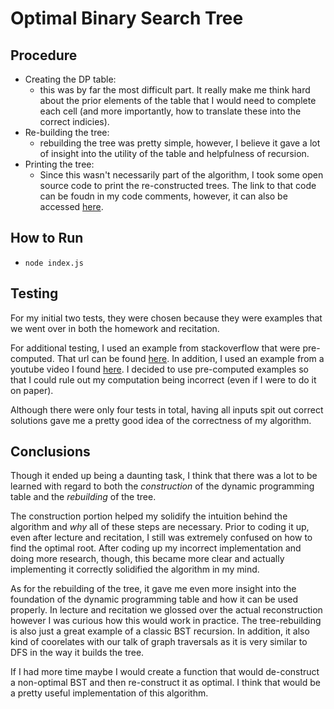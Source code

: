 # Optimal Binary Search Tree

## Procedure
- Creating the DP table:
  - this was by far the most difficult part. It really make me think hard about the prior elements of the table that I would need to complete each cell (and more importantly, how to translate these into the correct indicies).
- Re-building the tree:
  - rebuilding the tree was pretty simple, however, I believe it gave a lot of insight into the utility of the table and helpfulness of recursion.
- Printing the tree:
  - Since this wasn't necessarily part of the algorithm, I took some open source code to print the re-constructed trees. The link to that code can be foudn in my code comments, however, it can also be accessed [here](https://github.com/saibabanadh/print-bst/blob/master/bst.js).

## How to Run
- ```node index.js```

## Testing
For my initial two tests, they were chosen because they were examples that we went over in both the homework and recitation.

For additional testing, I used an example from stackoverflow that were pre-computed. That url can be found [here](https://stackoverflow.com/questions/46160969/generating-an-optimal-binary-search-tree-cormen). In addition, I used an example from a youtube video I found [here](https://www.youtube.com/watch?v=wAy6nDMPYAE). I decided to use pre-computed examples so that I could rule out my computation being incorrect (even if I were to do it on paper).

Although there were only four tests in total, having all inputs spit out correct solutions gave me a pretty good idea of the correctness of my algorithm.

## Conclusions
Though it ended up being a daunting task, I think that there was a lot to be learned with regard to both the *construction* of the dynamic programming table and the *rebuilding* of the tree.

The construction portion helped my solidify the intuition behind the algorithm and *why* all of these steps are necessary. Prior to coding it up, even after lecture and recitation, I still was extremely confused on how to find the optimal root. After coding up my incorrect implementation and doing more research, though, this became more clear and actually implementing it correctly solidified the algorithm in my mind.

As for the rebuilding of the tree, it gave me even more insight into the foundation of the dynamic programming table and how it can be used properly. In lecture and recitation we glossed over the actual reconstruction however I was curious how this would work in practice. The tree-rebuilding is also just a great example of a classic BST recursion. In addition, it also kind of coorelates with our talk of graph traversals as it is very similar to DFS in the way it builds the tree.

If I had more time maybe I would create a function that would de-construct a non-optimal BST and then re-construct it as optimal. I think that would be a pretty useful implementation of this algorithm.